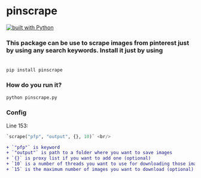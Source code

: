# pinscrape
[![built with Python](https://img.shields.io/badge/built%20with-Python3.6+-red.svg)](https://www.python.org/)



### This package can be use to scrape images from pinterest just by using any search keywords. Install it just by using <br><br>
`pip install pinscrape`
### How do you run it?
```python
python pinscrape.py
```
### Config

Line 153:
```python
`scrape("pfp", "output", {}, 10)` <br/>
```

```diff
+ `"pfp"` is keyword
+ `"output"` is path to a folder where you want to save images
+ `{}` is proxy list if you want to add one (optional)
+ `10` is a number of threads you want to use for downloading those images (optional)
+ `15` is the maximum number of images you want to download (optional)
```
